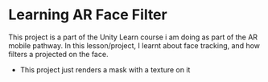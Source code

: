 
# Learning AR Face Filter

This project is a part of the Unity Learn course i am doing as part of the AR mobile pathway. In this lesson/project, I learnt about face tracking, and how filters a projected on the face.


- This project just renders a mask with a texture on it

